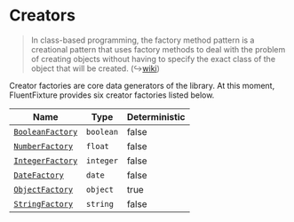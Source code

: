 # Creators

> In class-based programming, the factory method pattern is a creational pattern that uses factory methods to deal with the problem of creating objects without having to specify the exact class of the object that will be created. (↪[wiki](https://en.wikipedia.org/wiki/Factory\_method\_pattern))

Creator factories are core data generators of the library. At this moment, FluentFixture provides six creator factories listed below.

<table><thead><tr><th>Name</th><th>Type</th><th data-type="checkbox">Deterministic</th></tr></thead><tbody><tr><td><a href="broken-reference"><code>BooleanFactory</code></a></td><td><code>boolean</code></td><td>false</td></tr><tr><td><a href="broken-reference"><code>NumberFactory</code></a></td><td><code>float</code></td><td>false</td></tr><tr><td><a href="broken-reference"><code>IntegerFactory</code></a></td><td><code>integer</code></td><td>false</td></tr><tr><td><a href="broken-reference"><code>DateFactory</code></a></td><td><code>date</code></td><td>false</td></tr><tr><td><a href="broken-reference"><code>ObjectFactory</code></a></td><td><code>object</code></td><td>true</td></tr><tr><td><a href="broken-reference"><code>StringFactory</code></a></td><td><code>string</code></td><td>false</td></tr></tbody></table>
